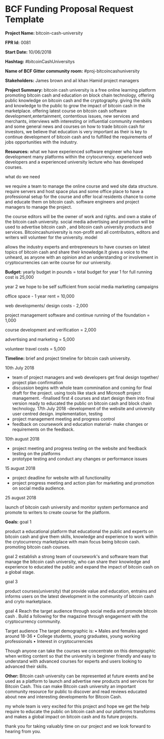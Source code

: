 
# BCF Funding Proposal Request Template

**Project Name:**
bitcoin-cash-university

**FPR Id:**
0081

**Start Date:**
10/06/2018 

**Hashtag:**
#bitcoinCashUniversitys

**Name of BCF Gitter community room:**
#proj-bitcoincashuniversity

**Stakeholders:**
James brown and  ail khan Hamid project managers 

**Project Summary:**
bitcoin cash university is a free online learning platform promoting bitcoin cash and education on block chain technology, offering public knowledge on bitcoin cash and the cryptography. giving the skills and knowledge to the public to grow the impact of bitcoin cash in the marketplace. offering latest course on bitcoin cash software development,entertainment, contentious issues, new services and merchants, interviews with interesting or influential community members and some general news and courses on how to trade bitcoin cash for investors, we believe that education is very important as their is key to continue development of bitcoin cash and to fulfilled the requirements of jobs opportunities with the industry.

**Resources:**
what we have 
experienced software engineer who have development many platforms within the crytocurrency. experienced web developers and a experienced university lecture who has developed courses. 

what do we need 

we require a team to manage the online course and wed site data structure.  
require servers and host space plus and some office place to have a professional setup for the course and offer local residents chance to come and educate them on bitcoin cash. 
software engineers and project managers to  manage the project.

the course editors will be the owner of work and rights. and own a stake of the bitcoin cash university. social media advertising and promotion will be used to advertise bitcoin cash , and bitcoin cash university products and services.
Bitcoincashuniversity is non-profit and all contributors, editors and writers will volunteer for the university.
model 

allows the industry experts and entrepreneurs to have courses on latest topics of bitcoin cash and share their knowledge.It gives a voice to the unheard, as anyone with an opinion and an understanding or involvement in cryptocurrencies can write course for our university.


**Budget:**
yearly budget in pounds = total budget for year 1 for full running cost is 25,000

year 2 we hope to be self sufficient from social media marketing campaigns 

office space - 1 year rent = 10,000

web developments/ design costs - 2,000

project management software and continue running of the foundation = 1,000

course development and verification = 2,000

advertising and  marketing = 5,000 

volunteer travel costs = 5,000 

**Timeline:**
brief and project timeline for bitcoin cash university.

10th July 2018  

- team of project managers and web developers get final design together/ project plan confirmation 
- discussion begins with whole team commination and coming for final draft for the project. using tools like stack and Microsoft project management.
-finalised first 4 courses and start design them into final version ready to educated the public on bitcoin cash and block chain technology.
17th July 2018 
-development of the website and university user centred design. implementation, testing 
- project management meeting and progress control 
- feedback on coursework and education material- make changes or requirements on the feedback.

10th august 2018 
- project meeting and progress testing on the website and feedback testing on the platforms 
- prototype testing and conduct any changes or performance issues 

15 august 2018
- project deadline for website with all functionality 
- project progress meeting and action plan for marketing and promotion on social media audience.

25 august 2018 

launch of bitcoin cash university 
and monitor system performance and promote to writers to create course for the platform.

**Goals:**
goal 1

product a educational platform that educational the public and experts on bitcoin cash and give them skills, knowledge and experience to work within the crytocurrency marketplace with main focus being bitcoin cash. promoting bitcoin cash courses.

goal 2
establish a strong team of coursework&#39;s and software team that manage the bitcoin cash university, who can share their knowledge and experience to educated the public and expand the impact of bitcoin cash on a global stage.

goal 3 

product courses(university) that provide value and education, entrains and informs users on the latest development in the community of bitcoin cash and cryto marketplace.

goal 4 
Reach the target audience through social media and promote bitcoin cash . Build a following for the magazine through engagement with the cryptocurrency community.

Target audience
The target demographic is:
•	Males and females aged around 18-36
•	College students, young graduates, young working professionals
•	Interest in cryptocurrencies

Though anyone can take the courses we concentrate on this demographic when writing content so that the university is beginner friendly and easy to understand with advanced courses for experts and users looking to advanced their skills.



**Other:**
Bitcoin cash university  can be represented at future events and be used as a platform to launch and advertise new products and services for Bitcoin Cash. This can make Bitcoin cash university  an important community resource for public to discover and read reviews educated about new and interesting developments for Bitcoin Cash.

my whole team is very excited for this project and hope we get the help require to educate the public on bitcoin cash and our platforms transforms and makes a global impact on bitcoin cash and its future projects.

thank you for taking valuably time on our project and we look forward to hearing from you. 

